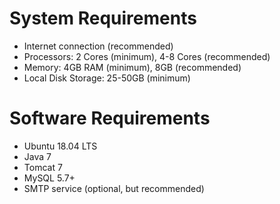 
# System Requirements
* Internet connection (recommended)
* Processors: 2 Cores (minimum), 4-8 Cores (recommended)
* Memory: 4GB RAM (minimum), 8GB (recommended)
* Local Disk Storage: 25-50GB (minimum)

# Software Requirements
* Ubuntu 18.04 LTS 
* Java 7 
* Tomcat 7
* MySQL 5.7+ 
* SMTP service (optional, but recommended)
